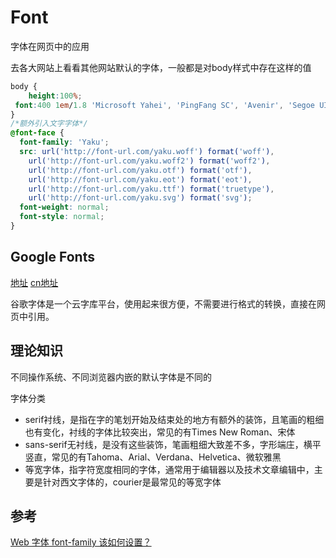 # Font
字体在网页中的应用

去各大网站上看看其他网站默认的字体，一般都是对body样式中存在这样的值

```css 
body {
    height:100%;
 font:400 1em/1.8 'Microsoft Yahei', 'PingFang SC', 'Avenir', 'Segoe UI', 'Hiragino Sans GB', STHeiti, 'Microsoft Sans Serif', 'WenQuanYi Micro Hei', sans-serif
}
/*额外引入文字字体*/
@font-face {
  font-family: 'Yaku';
  src: url('http://font-url.com/yaku.woff') format('woff'),
    url('http://font-url.com/yaku.woff2') format('woff2'),
    url('http://font-url.com/yaku.otf') format('otf'),
    url('http://font-url.com/yaku.eot') format('eot'),
    url('http://font-url.com/yaku.ttf') format('truetype'),
    url('http://font-url.com/yaku.svg') format('svg');
  font-weight: normal;
  font-style: normal;
}
```

## Google Fonts

[地址](http://www.googlefonts.cn/)
[cn地址](http://www.googlefonts.cn/)

谷歌字体是一个云字库平台，使用起来很方便，不需要进行格式的转换，直接在网页中引用。

## 理论知识
不同操作系统、不同浏览器内嵌的默认字体是不同的

字体分类
- serif衬线，是指在字的笔划开始及结束处的地方有额外的装饰，且笔画的粗细也有变化，衬线的字体比较突出，常见的有Times New Roman、宋体
- sans-serif无衬线，是没有这些装饰，笔画粗细大致差不多，字形端庄，横平竖直，常见的有Tahoma、Arial、Verdana、Helvetica、微软雅黑
- 等宽字体，指字符宽度相同的字体，通常用于编辑器以及技术文章编辑中，主要是针对西文字体的，courier是最常见的等宽字体

## 参考
[Web 字体 font-family 该如何设置？](https://zhuanlan.zhihu.com/p/313284552)